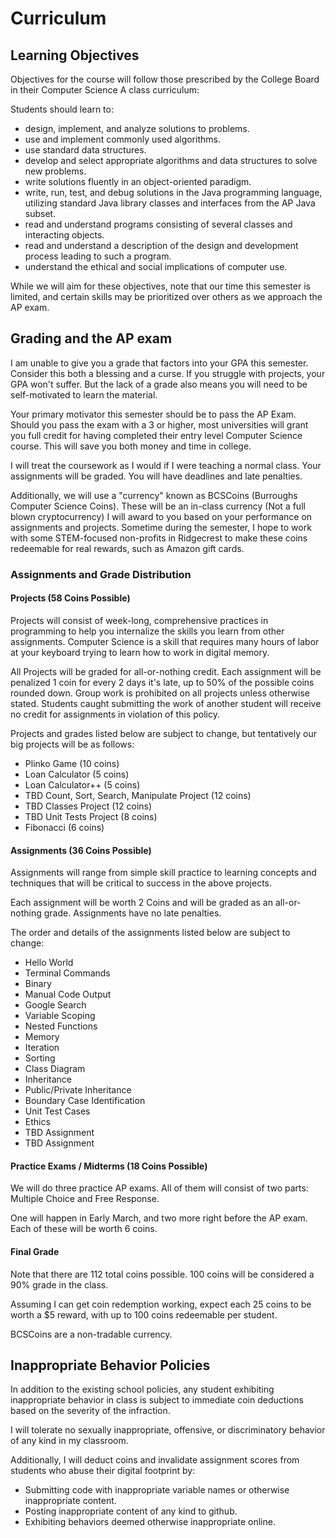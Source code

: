 # Curriculum

## Learning Objectives
Objectives for the course will follow those prescribed by the College Board in their Computer Science A class curriculum:

Students should learn to:
* design, implement, and analyze solutions to problems.
* use and implement commonly used algorithms.
* use standard data structures.
* develop and select appropriate algorithms and data structures to solve new problems.
* write solutions fluently in an object-oriented paradigm.
* write, run, test, and debug solutions in the Java programming language, utilizing standard Java library classes and interfaces from the AP Java subset.
* read and understand programs consisting of several classes and interacting objects.
* read and understand a description of the design and development process leading to such a program.
* understand the ethical and social implications of computer use.

While we will aim for these objectives, note that our time this semester is limited, and certain skills may be prioritized over others as we approach the AP exam.

## Grading and the AP exam
I am unable to give you a grade that factors into your GPA this semester. Consider this both a blessing and a curse. If you struggle with projects, your GPA won't suffer. But the lack of a grade also means you will need to be self-motivated to learn the material.

Your primary motivator this semester should be to pass the AP Exam. Should you pass the exam with a 3 or higher, most universities will grant you full credit for having completed their entry level Computer Science course. This will save you both money and time in college.

I will treat the coursework as I would if I were teaching a normal class. Your assignments will be graded. You will have deadlines and late penalties.

Additionally, we will use a "currency" known as BCSCoins (Burroughs Computer Science Coins). These will be an in-class currency (Not a full blown cryptocurrency) I will award to you based on your performance on assignments and projects. Sometime during the semester, I hope to work with some STEM-focused non-profits in Ridgecrest to make these coins redeemable for real rewards, such as Amazon gift cards.

### Assignments and Grade Distribution

#### Projects (58 Coins Possible)
Projects will consist of week-long, comprehensive practices in programming to help you internalize the skills you learn from other assignments. Computer Science is a skill that requires many hours of labor at your keyboard trying to learn how to work in digital memory.

All Projects will be graded for all-or-nothing credit. Each assignment will be penalized 1 coin for every 2 days it's late, up to 50% of the possible coins rounded down. Group work is prohibited on all projects unless otherwise stated. Students caught submitting the work of another student will receive no credit for assignments in violation of this policy.

Projects and grades listed below are subject to change, but tentatively our big projects will be as follows:

* Plinko Game (10 coins)
* Loan Calculator (5 coins)
* Loan Calculator++ (5 coins)
* TBD Count, Sort, Search, Manipulate Project (12 coins)
* TBD Classes Project (12 coins)
* TBD Unit Tests Project (8 coins)
* Fibonacci (6 coins)

#### Assignments (36 Coins Possible)
Assignments will range from simple skill practice to learning concepts and techniques that will be critical to success in the above projects.

Each assignment will be worth 2 Coins and will be graded as an all-or-nothing grade. Assignments have no late penalties.

The order and details of the assignments listed below are subject to change:

* Hello World
* Terminal Commands
* Binary
* Manual Code Output
* Google Search
* Variable Scoping
* Nested Functions
* Memory
* Iteration
* Sorting
* Class Diagram
* Inheritance
* Public/Private Inheritance
* Boundary Case Identification
* Unit Test Cases
* Ethics
* TBD Assignment
* TBD Assignment

#### Practice Exams / Midterms (18 Coins Possible)
We will do three practice AP exams. All of them will consist of two parts: Multiple Choice and Free Response.

One will happen in Early March, and two more right before the AP exam. Each of these will be worth 6 coins.

#### Final Grade
Note that there are 112 total coins possible. 100 coins will be considered a 90% grade in the class.

Assuming I can get coin redemption working, expect each 25 coins to be worth a $5 reward, with up to 100 coins redeemable per student.

BCSCoins are a non-tradable currency.

## Inappropriate Behavior Policies
In addition to the existing school policies, any student exhibiting inappropriate behavior in class is subject to immediate coin deductions based on the severity of the infraction.

I will tolerate no sexually inappropriate, offensive, or discriminatory behavior of any kind in my classroom.

Additionally, I will deduct coins and invalidate assignment scores from students who abuse their digital footprint by:
* Submitting code with inappropriate variable names or otherwise inappropriate content.
* Posting inappropriate content of any kind to github.
* Exhibiting behaviors deemed otherwise inappropriate online.
